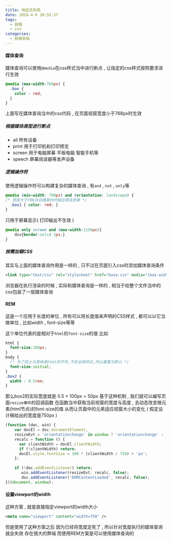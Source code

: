 ```yaml
---
title: 响应式布局
date: 2018-4-6 10:55:37
tags: 
  - 前端
  - css
categories: 
  - 前端杂烩
---
```


#### 媒体查询
媒体查询可以使用`@media`在css样式当中进行断点 , 让指定的css样式按照要求进行生效
```css
@media (max-width:768px) {
  .box {
    color : red;
  }
}
```
上面写在媒体查询当中的css代码 , 在页面视窗宽度小于768px时生效
<!-- more -->
##### 根据媒体类型进行断点
+ all 所有设备
+ print 用于打印机和打印预览
+ screen 用于电脑屏幕 平板电脑 智能手机等
+ speech 屏幕阅读器等发声设备

##### 逻辑操作符
使用逻辑操作符可以构建复杂的媒体查询 , 有`and` , `not` , `only`等
```css
@media (min-width: 700px) and (orientation: landscape) {
/* 宽度大于700并且横屏的时候应用该效果 */
  .box1 { color: red; }
}
```
只用于屏幕显示( 打印输出不生效 )
```css
@media only screen and (max-width:1150px){
    div{border:solid 1px;}
}
```

##### 按需加载CSS
其实与上面的媒体查询作用是一样的 , 只不过在页面引入css时添加媒体查询条件
```xml
<link type="text/css" rel="stylesheet" href="base.css" media="(max-width:500px)"/>
```
浏览器在执行渲染的时候 , 实际和媒体查询是一样的 , 相当于给整个文件当中的css包装了一层媒体查询

#### REM
这是一个应用于长度的单位 , 所有可以用长度值来声明的CSS样式 , 都可以以它当做单位 , 比如width , font-size等等

这个单位代表的是相对于`html`的`font-size`的值
比如
```css
html {
  font-size:100px;
}
body {
  /* 为了防止元素继承html的字号,干扰全局样式,所以重置为默认 */
  font-size:initial;
}
.box2 {
  width : 0.5rem;
}
```
那么box2的实际宽度就是  0.5 × 100px = 50px
基于这种机制 , 我们就可以编写页面`resize事件`的回调函数
在函数当中获取当前视窗的宽度与高度 , 去动态改变根元素(html节点)的font-size的值
从而让页面中的元素适应视窗大小的变化
( 假定设计稿给出的宽度是750px )
```javascript
(function (doc, win) {
    var docEl = doc.documentElement,
    resizeEvt = 'orientationchange' in window ? 'orientationchange' : 'resize',
    recalc = function () {
      var clientWidth = docEl.clientWidth;
      if (!clientWidth) return;
      docEl.style.fontSize = 100 * (clientWidth / 750) + 'px';
    };
   
    if (!doc.addEventListener) return;
       win.addEventListener(resizeEvt, recalc, false);
       doc.addEventListener('DOMContentLoaded', recalc, false);
})(document, window);
```

#### 设置viewport的width
这种方案 , 就是直接指定viewport的width大小
```xml
<meta name="viewport" content="width=750" />
```
但是使用了这种方案之后
因为已经将宽度定死了 , 所以针对宽度执行的媒体查询就会失效
存在很大的弊端
而使用REM方案是可以使用媒体查询的
